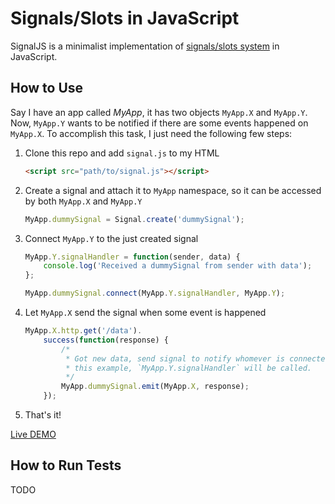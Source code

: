 # Signals/Slots in JavaScript

SignalJS is a minimalist implementation of [signals/slots system][1] in JavaScript.

[1]: http://en.wikipedia.org/wiki/Signals_and_slots "Wikipedia Entry"

## How to Use

Say I have an app called *MyApp*, it has two objects `MyApp.X` and `MyApp.Y`.
Now, `MyApp.Y` wants to be notified if there are some events happened on
`MyApp.X`. To accomplish this task, I just need the following few steps:

1. Clone this repo and add `signal.js` to my HTML

    ```html
    <script src="path/to/signal.js"></script>
    ```

2. Create a signal and attach it to `MyApp` namespace, so it can be accessed by
   both `MyApp.X` and `MyApp.Y`

    ```javascript
    MyApp.dummySignal = Signal.create('dummySignal');
    ```

3. Connect `MyApp.Y` to the just created signal

    ```javascript
    MyApp.Y.signalHandler = function(sender, data) {
        console.log('Received a dummySignal from sender with data');
    };

    MyApp.dummySignal.connect(MyApp.Y.signalHandler, MyApp.Y);
    ```

4. Let `MyApp.X` send the signal when some event is happened

    ```javascript
    MyApp.X.http.get('/data').
        success(function(response) {
            /*
             * Got new data, send signal to notify whomever is connected. In
             * this example, `MyApp.Y.signalHandler` will be called.
             */
            MyApp.dummySignal.emit(MyApp.X, response);
        });
    ```

5. That's it!

[Live DEMO](http://plnkr.co/edit/pGs57j?p=preview)

## How to Run Tests
TODO
